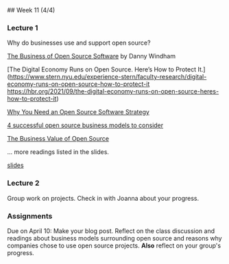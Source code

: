 <div class="week">

<div class="week_heading" markdown="1">
## Week 11 (4/4)
</div>

<div class="column_materials"  markdown="1">

### Lecture 1

Why do businesses use and support open source?

[The Business of Open Source Software](https://productivity-tools.cioreview.com/cxoinsight/the-business-of-open-source-software-nid-18119-cid-115.html) by Danny Windham

[The Digital Economy Runs on Open Source. Here’s How to Protect It.](https://www.stern.nyu.edu/experience-stern/faculty-research/digital-economy-runs-on-open-source-how-to-protect-it
https://hbr.org/2021/09/the-digital-economy-runs-on-open-source-heres-how-to-protect-it)

[Why You Need an Open Source Software Strategy](https://www.bcg.com/publications/2021/open-source-software-strategy-benefits)

[4 successful open source business models to consider](https://opensource.com/article/17/12/open-source-business-models)

[The Business Value of Open Source ](https://wso2.com/whitepapers/the-business-value-of-open-source/)

... more readings listed in the slides.

[slides](slides/business_models.html)

### Lecture 2

Group work on projects. Check in with Joanna about your progress.


</div>

<div class="column_assign"  markdown="1">

### Assignments

Due on April 10: Make your blog post. Reflect on the class discussion and readings about
business models surrounding open source and reasons why companies chose to use
open source projects. __Also__ reflect on your group's progress. 

</div>
</div>
